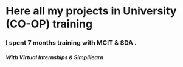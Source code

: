 # Here all my projects in University (CO-OP) training 

### I spent 7 months training with MCIT & SDA .
##### With Virtual Internships & Simplilearn 
